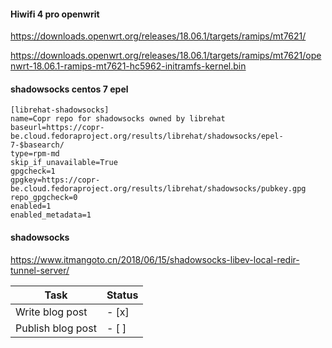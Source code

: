 #### Hiwifi 4 pro openwrit
https://downloads.openwrt.org/releases/18.06.1/targets/ramips/mt7621/  

https://downloads.openwrt.org/releases/18.06.1/targets/ramips/mt7621/openwrt-18.06.1-ramips-mt7621-hc5962-initramfs-kernel.bin


#### shadowsocks centos 7 epel
```
[librehat-shadowsocks]
name=Copr repo for shadowsocks owned by librehat
baseurl=https://copr-be.cloud.fedoraproject.org/results/librehat/shadowsocks/epel-7-$basearch/
type=rpm-md
skip_if_unavailable=True
gpgcheck=1
gpgkey=https://copr-be.cloud.fedoraproject.org/results/librehat/shadowsocks/pubkey.gpg
repo_gpgcheck=0
enabled=1
enabled_metadata=1
```

#### shadowsocks
https://www.itmangoto.cn/2018/06/15/shadowsocks-libev-local-redir-tunnel-server/  


| Task | Status |
|------|--------|
| Write blog post | - [x] |
| Publish blog post | - [ ] |

